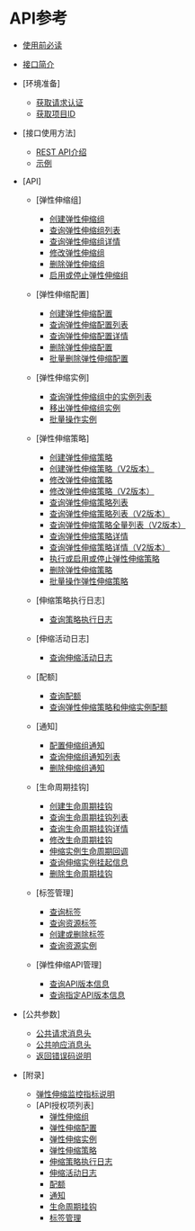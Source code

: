 # API参考

-   [使用前必读](使用前必读.md)
-   [接口简介](接口简介.md)
-   [环境准备]
    -   [获取请求认证](获取请求认证.md)
    -   [获取项目ID](获取项目ID.md)

-   [接口使用方法]
    -   [REST API介绍](REST-API介绍.md)
    -   [示例](示例.md)

-   [API]
    -   [弹性伸缩组]
        -   [创建弹性伸缩组](创建弹性伸缩组.md)
        -   [查询弹性伸缩组列表](查询弹性伸缩组列表.md)
        -   [查询弹性伸缩组详情](查询弹性伸缩组详情.md)
        -   [修改弹性伸缩组](修改弹性伸缩组.md)
        -   [删除弹性伸缩组](删除弹性伸缩组.md)
        -   [启用或停止弹性伸缩组](启用或停止弹性伸缩组.md)

    -   [弹性伸缩配置]
        -   [创建弹性伸缩配置](创建弹性伸缩配置.md)
        -   [查询弹性伸缩配置列表](查询弹性伸缩配置列表.md)
        -   [查询弹性伸缩配置详情](查询弹性伸缩配置详情.md)
        -   [删除弹性伸缩配置](删除弹性伸缩配置.md)
        -   [批量删除弹性伸缩配置](批量删除弹性伸缩配置.md)

    -   [弹性伸缩实例]
        -   [查询弹性伸缩组中的实例列表](查询弹性伸缩组中的实例列表.md)
        -   [移出弹性伸缩组实例](移出弹性伸缩组实例.md)
        -   [批量操作实例](批量操作实例.md)

    -   [弹性伸缩策略]
        -   [创建弹性伸缩策略](创建弹性伸缩策略.md)
        -   [创建弹性伸缩策略（V2版本）](创建弹性伸缩策略（V2版本）.md)
        -   [修改弹性伸缩策略](修改弹性伸缩策略.md)
        -   [修改弹性伸缩策略（V2版本）](修改弹性伸缩策略（V2版本）.md)
        -   [查询弹性伸缩策略列表](查询弹性伸缩策略列表.md)
        -   [查询弹性伸缩策略列表（V2版本）](查询弹性伸缩策略列表（V2版本）.md)
        -   [查询弹性伸缩策略全量列表（V2版本）](查询弹性伸缩策略全量列表（V2版本）.md)
        -   [查询弹性伸缩策略详情](查询弹性伸缩策略详情.md)
        -   [查询弹性伸缩策略详情（V2版本）](查询弹性伸缩策略详情（V2版本）.md)
        -   [执行或启用或停止弹性伸缩策略](执行或启用或停止弹性伸缩策略.md)
        -   [删除弹性伸缩策略](删除弹性伸缩策略.md)
        -   [批量操作弹性伸缩策略](批量操作弹性伸缩策略.md)

    -   [伸缩策略执行日志]
        -   [查询策略执行日志](查询策略执行日志.md)

    -   [伸缩活动日志]
        -   [查询伸缩活动日志](查询伸缩活动日志.md)

    -   [配额]
        -   [查询配额](查询配额.md)
        -   [查询弹性伸缩策略和伸缩实例配额](查询弹性伸缩策略和伸缩实例配额.md)

    -   [通知]
        -   [配置伸缩组通知](配置伸缩组通知.md)
        -   [查询伸缩组通知列表](查询伸缩组通知列表.md)
        -   [删除伸缩组通知](删除伸缩组通知.md)

    -   [生命周期挂钩]
        -   [创建生命周期挂钩](创建生命周期挂钩.md)
        -   [查询生命周期挂钩列表](查询生命周期挂钩列表.md)
        -   [查询生命周期挂钩详情](查询生命周期挂钩详情.md)
        -   [修改生命周期挂钩](修改生命周期挂钩.md)
        -   [伸缩实例生命周期回调](伸缩实例生命周期回调.md)
        -   [查询伸缩实例挂起信息](查询伸缩实例挂起信息.md)
        -   [删除生命周期挂钩](删除生命周期挂钩.md)

    -   [标签管理]
        -   [查询标签](查询标签.md)
        -   [查询资源标签](查询资源标签.md)
        -   [创建或删除标签](创建或删除标签.md)
        -   [查询资源实例](查询资源实例.md)

    -   [弹性伸缩API管理]
        -   [查询API版本信息](查询API版本信息.md)
        -   [查询指定API版本信息](查询指定API版本信息.md)


-   [公共参数]
    -   [公共请求消息头](公共请求消息头.md)
    -   [公共响应消息头](公共响应消息头.md)
    -   [返回错误码说明](返回错误码说明.md)

-   [附录]
    -   [弹性伸缩监控指标说明](弹性伸缩监控指标说明.md)
    -   [API授权项列表]
        -   [弹性伸缩组](弹性伸缩组（API授权）.md)
        -   [弹性伸缩配置](弹性伸缩配置（API授权）.md)
        -   [弹性伸缩实例](弹性伸缩实例（API授权）.md)
        -   [弹性伸缩策略](弹性伸缩策略（API授权）.md)
        -   [伸缩策略执行日志](伸缩策略执行日志（API授权）.md)
        -   [伸缩活动日志](伸缩活动日志（API授权）.md)
        -   [配额](配额（API授权）.md)
        -   [通知](通知（API授权）.md)
        -   [生命周期挂钩](生命周期管理（API授权）.md)
        -   [标签管理](标签管理（API授权）.md)



